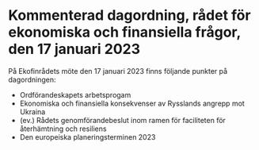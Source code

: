 # Kommenterad dagordning, rådet för ekonomiska och finansiella frågor, den 17 januari 2023

På Ekofinrådets möte den 17 januari 2023 finns följande punkter på dagordningen:

* Ordförandeskapets arbetsprogam
* Ekonomiska och finansiella konsekvenser av Rysslands angrepp mot Ukraina
* (ev.) Rådets genomförandebeslut inom ramen för faciliteten för återhämtning och resiliens
* Den europeiska planeringsterminen 2023
